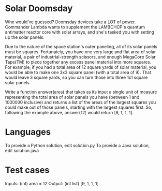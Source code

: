 Solar Doomsday
==============

Who would've guessed? Doomsday devices take a LOT of power. Commander Lambda wants to supplement the LAMBCHOP's quantum antimatter reactor 
core with solar arrays, and she's tasked you with setting up the solar panels. 

Due to the nature of the space station's outer paneling, all of its solar panels must be squares. Fortunately, you have one very large and flat 
area of solar material, a pair of industrial-strength scissors, and enough MegaCorp Solar Tape(TM) to piece together any excess panel material into 
more squares. For example, if you had a total area of 12 square yards of solar material, you would be able to make one 3x3 square panel (with a total 
area of 9). That would leave 3 square yards, so you can turn those into three 1x1 square solar panels.

Write a function answer(area) that takes as its input a single unit of measure representing the total area of solar panels you have (between 1 and 
1000000 inclusive) and returns a list of the areas of the largest squares you could make out of those panels, starting with the largest squares 
first. So, following the example above, answer(12) would return [9, 1, 1, 1].

Languages
=========

To provide a Python solution, edit solution.py
To provide a Java solution, edit solution.java

Test cases
==========

Inputs:
    (int) area = 12
Output:
    (int list) [9, 1, 1, 1]